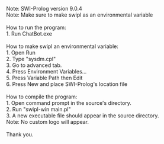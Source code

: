Note: SWI-Prolog version 9.0.4 <br>
Note: Make sure to make swipl as an environmental variable <br>
 <br>
How to run the program: <br>
    1. Run ChatBot.exe <br>
 <br>
How to make swipl an environmental variable: <br>
    1. Open Run <br>
    2. Type "sysdm.cpl" <br>
    3. Go to advanced tab. <br>
    4. Press Environment Variables... <br>
    5. Press Variable Path then Edit <br>
    6. Press New and place SWI-Prolog's location file <br>
 <br>
How to compile the program: <br>
    1. Open command prompt in the source's directory. <br>
    2. Run "swipl-win main.pl" <br>
    3. A new executable file should appear in the source directory. <br>
    Note: No custom logo will appear. <br>
 <br>
Thank you. <br>
